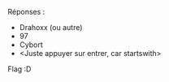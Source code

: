 Réponses :
- Drahoxx (ou autre)
- 97
- Cybort
- <Juste appuyer sur entrer, car startswith>

Flag :D
